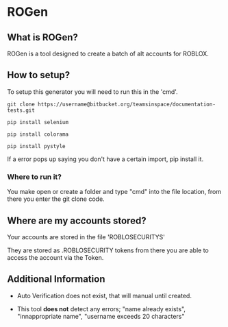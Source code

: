 # ROGen

## What is ROGen?

ROGen is a tool designed to create a batch of alt accounts for ROBLOX.

## How to setup?

To setup this generator you will need to run this in the 'cmd'.

`git clone https://username@bitbucket.org/teamsinspace/documentation-tests.git`

`pip install selenium`

`pip install colorama`

`pip install pystyle`

If a error pops up saying you don't have a certain import, pip install it.

### Where to run it?

You make open or create a folder and type "cmd" into the file location, from there you enter the git clone code.

## Where are my accounts stored?

Your accounts are stored in the file 'ROBLOSECURITYS'

They are stored as .ROBLOSECURITY tokens from there you are able to access the account via the Token.

## Additional Information

- Auto Verification does not exist, that will manual until created.

- This tool **does not** detect any errors; "name already exists", "innappropriate name", "username exceeds 20 characters"
